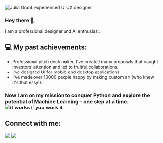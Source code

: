 ![Julia Grant. experienced UI UX designer](https://drive.google.com/uc?export=view&id=1P1XbHyZZxw-ZS3J6O9AlESlX2S0aYcRp)

### Hey there 👋,

I am a professional designer and AI enthusiast. 

## :computer: My past achievements:
- Professional pitch deck maker, I've created many proposals that caught investors' attention and led to fruitful collaborations.
- I've designed UI for mobile and desktop applications.
- I've made over 10000 people happy by making custom art (who knew it's that easy!).


### Now I am on my mission to conquer Python and explore the potential of Machine Learning – one step at a time. ![it works if you work it](https://tenor.com/bATkd.gif)



## Connect with me:
<a target="_blank" href="https://www.linkedin.com/in/julia-grant-pro"><img src="https://img.shields.io/badge/-LinkedIn-0077B5?style=for-the-badge&logo=Linkedin&logoColor=white"></img></a>
<a target="_blank" href="mailto:aichiefofficer@gmail.com"><img src="https://img.shields.io/badge/-Gmail-D14836?style=for-the-badge&logo=Gmail&logoColor=white"></img></a>


